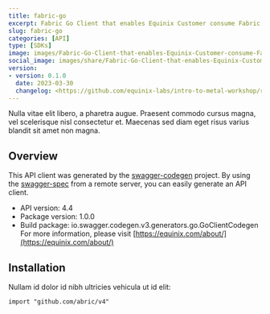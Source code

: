 ```yaml
---
title: fabric-go
excerpt: Fabric Go Client that enables Equinix Customer consume Fabric APIs using Equinix Terraform Provider
slug: fabric-go
categories: [API]
type: [SDKs]
image: images/Fabric-Go-Client-that-enables-Equinix-Customer-consume-Fabric-APIs-using-Equinix-Terraform-Provider.jpg
social_image: images/share/Fabric-Go-Client-that-enables-Equinix-Customer-consume-Fabric-APIs-using-Equinix-Terraform-Provider_share.jpg
version:
- version: 0.1.0
  date: 2023-03-30
  changelog: <https://github.com/equinix-labs/intro-to-metal-workshop/releases/tag/v0.1.0>
---
```


Nulla vitae elit libero, a pharetra augue. Praesent commodo cursus magna, vel scelerisque nisl consectetur et. Maecenas sed diam eget risus varius blandit sit amet non magna.

## Overview

This API client was generated by the [swagger-codegen](https://github.com/swagger-api/swagger-codegen) project.  By using the [swagger-spec](https://github.com/swagger-api/swagger-spec) from a remote server, you can easily generate an API client.

- API version: 4.4
- Package version: 1.0.0
- Build package: io.swagger.codegen.v3.generators.go.GoClientCodegen
For more information, please visit [https://equinix.com/about/](https://equinix.com/about/)

## Installation

Nullam id dolor id nibh ultricies vehicula ut id elit:

```golang
import "github.com/abric/v4"
```

